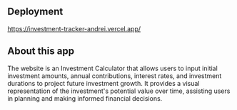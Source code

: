 ## Deployment

https://investment-tracker-andrei.vercel.app/

## About this app

The website is an Investment Calculator that allows users to input initial investment amounts, annual contributions, interest rates, and investment durations to project future investment growth. It provides a visual representation of the investment's potential value over time, assisting users in planning and making informed financial decisions.  
